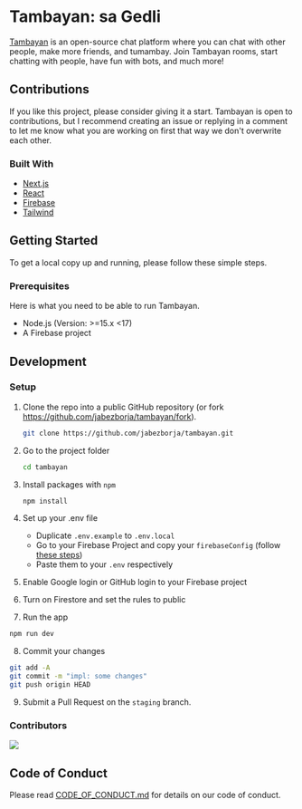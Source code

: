 # Tambayan: sa Gedli
<a href="https://tambayan.netlify.app">Tambayan</a> is an open-source chat platform where you can chat with other people, make more friends, and tumambay. Join Tambayan rooms, start chatting with people, have fun with bots, and much more!

## Contributions

If you like this project, please consider giving it a start. Tambayan is open to contributions, but I recommend creating an issue or replying in a comment to let me know what you are working on first that way we don't overwrite each other.

### Built With
- [Next.js](https://nextjs.org/)
- [React](https://reactjs.org/)
- [Firebase](https://firebase.google.com/)
- [Tailwind](https://tailwindcss.com/)

## Getting Started

To get a local copy up and running, please follow these simple steps.

### Prerequisites

Here is what you need to be able to run Tambayan.

- Node.js (Version: >=15.x <17)
- A Firebase project

## Development

### Setup

1. Clone the repo into a public GitHub repository (or fork https://github.com/jabezborja/tambayan/fork).

   ```sh
   git clone https://github.com/jabezborja/tambayan.git
   ```

2. Go to the project folder

   ```sh
   cd tambayan
   ```

3. Install packages with `npm`

   ```sh
   npm install
   ```

4. Set up your .env file
   - Duplicate `.env.example` to `.env.local`
   - Go to your Firebase Project and copy your `firebaseConfig` (follow [these steps](https://support.google.com/firebase/answer/7015592?hl=en))
   - Paste them to your `.env` respectively

5. Enable Google login or GitHub login to your Firebase project
6. Turn on Firestore and set the rules to public

7. Run the app
  
  ```sh
  npm run dev
  ```
  
8. Commit your changes

  ```sh
  git add -A
  git commit -m "impl: some changes"
  git push origin HEAD
  ```
9. Submit a Pull Request on the `staging` branch.

### Contributors
<a href="https://github.com/jabezborja/tambayan/graphs/contributors">
  <img src="https://contrib.rocks/image?repo=jabezborja/tambayan" />
</a>

## Code of Conduct

Please read [CODE_OF_CONDUCT.md](https://github.com/jabezborja/tambayan/blob/staging/CODE_OF_CONDUCT.md) for details on our code of conduct.

